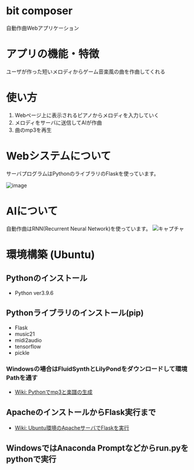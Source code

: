 # bit composer
 自動作曲Webアプリケーション

# アプリの機能・特徴
ユーザが作った短いメロディからゲーム音楽風の曲を作曲してくれる

# 使い方
1. Webページ上に表示されるピアノからメロディを入力していく
2. メロディをサーバに送信してAIが作曲
3. 曲のmp3を再生

# Webシステムについて
サーバプログラムはPythonのライブラリのFlaskを使っています。
 
 ![image](https://user-images.githubusercontent.com/43458963/143021077-12c72daf-c194-4914-8e4b-0b77dd9f3822.png)

# AIについて
自動作曲はRNN(Recurrent Neural Network)を使っています。
![キャプチャ](https://user-images.githubusercontent.com/43458963/143048883-7ccfc8c7-33bf-4be4-9133-b6e54f8e240f.PNG)

# 環境構築 (Ubuntu)

## Pythonのインストール
- Python ver3.9.6

## Pythonライブラリのインストール(pip)
- Flask
- music21
- midi2audio
- tensorflow
- pickle

### Windowsの場合はFluidSynthとLilyPondをダウンロードして環境Pathを通す
- [Wiki: Pythonでmp3と楽譜の生成](https://github.com/yoshitake266/bitComposer_prj/wiki/Python%E3%81%A7mp3%E3%81%A8%E6%A5%BD%E8%AD%9C%E3%81%AE%E7%94%9F%E6%88%90)

## ApacheのインストールからFlask実行まで
- [Wiki: Ubuntu環境のApacheサーバでFlaskを実行](https://github.com/yoshitake266/bitComposer_prj/wiki/Ubuntu%E7%92%B0%E5%A2%83%E3%81%AEApache%E3%82%B5%E3%83%BC%E3%83%90%E3%81%A7Flask%E3%82%92%E5%AE%9F%E8%A1%8C)

## WindowsではAnaconda Promptなどからrun.pyをpythonで実行
